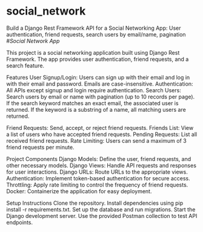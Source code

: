 # social_network
Build a Django Rest Framework API for a Social Networking App: User authentication, friend requests, search users by email/name, pagination
#*Social Network App*

This project is a social networking application built using Django Rest Framework. The app provides user authentication, friend requests, and a search feature.

Features
User Signup/Login: Users can sign up with their email and log in with their email and password. Emails are case-insensitive.
Authentication: All APIs except signup and login require authentication.
Search Users: Search users by email or name with pagination (up to 10 records per page). If the search keyword matches an exact email, the associated user is returned. If the keyword is a substring of a name, all matching users are returned.

Friend Requests: Send, accept, or reject friend requests.
Friends List: View a list of users who have accepted friend requests.
Pending Requests: List all received friend requests.
Rate Limiting: Users can send a maximum of 3 friend requests per minute.

Project Components
Django Models: Define the user, friend requests, and other necessary models.
Django Views: Handle API requests and responses for user interactions.
Django URLs: Route URLs to the appropriate views.
Authentication: Implement token-based authentication for secure access.
Throttling: Apply rate limiting to control the frequency of friend requests.
Docker: Containerize the application for easy deployment.

Setup Instructions
Clone the repository.
Install dependencies using pip install -r requirements.txt.
Set up the database and run migrations.
Start the Django development server.
Use the provided Postman collection to test API endpoints.
